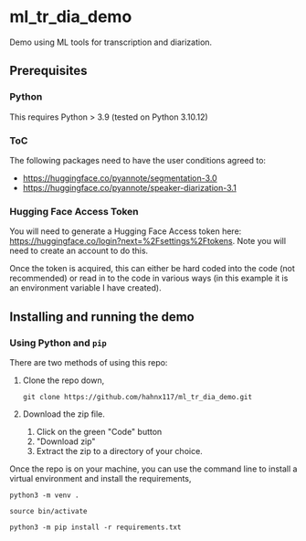 # ml_tr_dia_demo
Demo using ML tools for transcription and diarization.

## Prerequisites

### Python
This requires Python > 3.9 (tested on Python 3.10.12)

### ToC
 The following packages need to have the user conditions agreed to:
 + https://huggingface.co/pyannote/segmentation-3.0
 + https://huggingface.co/pyannote/speaker-diarization-3.1

### Hugging Face Access Token
You will need to generate a Hugging Face Access token here: https://huggingface.co/login?next=%2Fsettings%2Ftokens. Note you will need to create an account to do this.

Once the token is acquired, this can either be hard coded into the code (not recommended) or read in to the code in various ways (in this example it is an environment variable I have created). 

## Installing and running the demo

### Using Python and `pip`
There are two methods of using this repo:

1. Clone the repo down,
    ```
    git clone https://github.com/hahnx117/ml_tr_dia_demo.git
    ```

2. Download the zip file. 
    1. Click on the green "Code" button
    2. "Download zip"
    3. Extract the zip to a directory of your choice.

Once the repo is on your machine, you can use the command line to install a virtual environment and install the requirements,

```
python3 -m venv .

source bin/activate

python3 -m pip install -r requirements.txt
```

